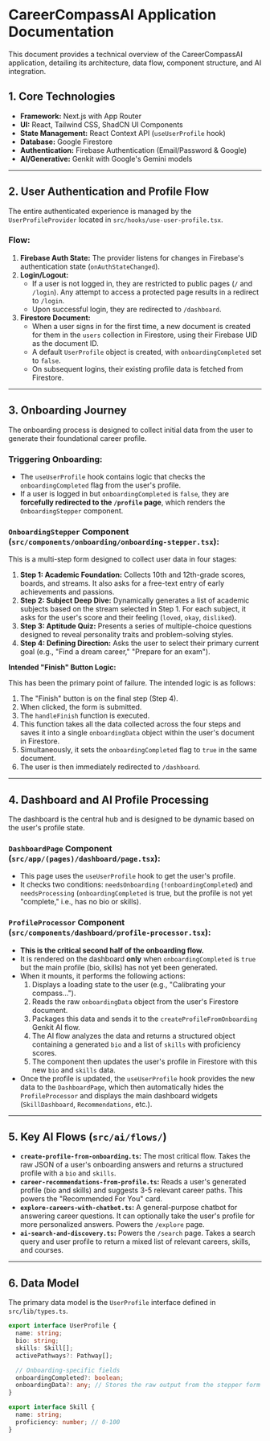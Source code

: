 
# CareerCompassAI Application Documentation

This document provides a technical overview of the CareerCompassAI application, detailing its architecture, data flow, component structure, and AI integration.

## 1. Core Technologies

- **Framework:** Next.js with App Router
- **UI:** React, Tailwind CSS, ShadCN UI Components
- **State Management:** React Context API (`useUserProfile` hook)
- **Database:** Google Firestore
- **Authentication:** Firebase Authentication (Email/Password & Google)
- **AI/Generative:** Genkit with Google's Gemini models

---

## 2. User Authentication and Profile Flow

The entire authenticated experience is managed by the `UserProfileProvider` located in `src/hooks/use-user-profile.tsx`.

### Flow:

1.  **Firebase Auth State:** The provider listens for changes in Firebase's authentication state (`onAuthStateChanged`).
2.  **Login/Logout:**
    - If a user is not logged in, they are restricted to public pages (`/` and `/login`). Any attempt to access a protected page results in a redirect to `/login`.
    - Upon successful login, they are redirected to `/dashboard`.
3.  **Firestore Document:**
    - When a user signs in for the first time, a new document is created for them in the `users` collection in Firestore, using their Firebase UID as the document ID.
    - A default `UserProfile` object is created, with `onboardingCompleted` set to `false`.
    - On subsequent logins, their existing profile data is fetched from Firestore.

---

## 3. Onboarding Journey

The onboarding process is designed to collect initial data from the user to generate their foundational career profile.

### Triggering Onboarding:

- The `useUserProfile` hook contains logic that checks the `onboardingCompleted` flag from the user's profile.
- If a user is logged in but `onboardingCompleted` is `false`, they are **forcefully redirected to the `/profile` page**, which renders the `OnboardingStepper` component.

### `OnboardingStepper` Component (`src/components/onboarding/onboarding-stepper.tsx`):

This is a multi-step form designed to collect user data in four stages:

1.  **Step 1: Academic Foundation:** Collects 10th and 12th-grade scores, boards, and streams. It also asks for a free-text entry of early achievements and passions.
2.  **Step 2: Subject Deep Dive:** Dynamically generates a list of academic subjects based on the stream selected in Step 1. For each subject, it asks for the user's score and their feeling (`loved`, `okay`, `disliked`).
3.  **Step 3: Aptitude Quiz:** Presents a series of multiple-choice questions designed to reveal personality traits and problem-solving styles.
4.  **Step 4: Defining Direction:** Asks the user to select their primary current goal (e.g., "Find a dream career," "Prepare for an exam").

**Intended "Finish" Button Logic:**

This has been the primary point of failure. The intended logic is as follows:

1.  The "Finish" button is on the final step (Step 4).
2.  When clicked, the form is submitted.
3.  The `handleFinish` function is executed.
4.  This function takes all the data collected across the four steps and saves it into a single `onboardingData` object within the user's document in Firestore.
5.  Simultaneously, it sets the `onboardingCompleted` flag to `true` in the same document.
6.  The user is then immediately redirected to `/dashboard`.

---

## 4. Dashboard and AI Profile Processing

The dashboard is the central hub and is designed to be dynamic based on the user's profile state.

### `DashboardPage` Component (`src/app/(pages)/dashboard/page.tsx`):

- This page uses the `useUserProfile` hook to get the user's profile.
- It checks two conditions: `needsOnboarding` (`!onboardingCompleted`) and `needsProcessing` (`onboardingCompleted` is true, but the profile is not yet "complete," i.e., has no bio or skills).

### `ProfileProcessor` Component (`src/components/dashboard/profile-processor.tsx`):

- **This is the critical second half of the onboarding flow.**
- It is rendered on the dashboard **only** when `onboardingCompleted` is `true` but the main profile (bio, skills) has not yet been generated.
- When it mounts, it performs the following actions:
    1.  Displays a loading state to the user (e.g., "Calibrating your compass...").
    2.  Reads the raw `onboardingData` object from the user's Firestore document.
    3.  Packages this data and sends it to the `createProfileFromOnboarding` Genkit AI flow.
    4.  The AI flow analyzes the data and returns a structured object containing a generated `bio` and a list of `skills` with proficiency scores.
    5.  The component then updates the user's profile in Firestore with this new `bio` and `skills` data.
- Once the profile is updated, the `useUserProfile` hook provides the new data to the `DashboardPage`, which then automatically hides the `ProfileProcessor` and displays the main dashboard widgets (`SkillDashboard`, `Recommendations`, etc.).

---

## 5. Key AI Flows (`src/ai/flows/`)

- **`create-profile-from-onboarding.ts`:** The most critical flow. Takes the raw JSON of a user's onboarding answers and returns a structured profile with a `bio` and `skills`.
- **`career-recommendations-from-profile.ts`:** Reads a user's generated profile (bio and skills) and suggests 3-5 relevant career paths. This powers the "Recommended For You" card.
- **`explore-careers-with-chatbot.ts`:** A general-purpose chatbot for answering career questions. It can optionally take the user's profile for more personalized answers. Powers the `/explore` page.
- **`ai-search-and-discovery.ts`:** Powers the `/search` page. Takes a search query and user profile to return a mixed list of relevant careers, skills, and courses.

---

## 6. Data Model

The primary data model is the `UserProfile` interface defined in `src/lib/types.ts`.

```typescript
export interface UserProfile {
  name: string;
  bio: string;
  skills: Skill[];
  activePathways?: Pathway[];

  // Onboarding-specific fields
  onboardingCompleted?: boolean;
  onboardingData?: any; // Stores the raw output from the stepper form
}

export interface Skill {
  name: string;
  proficiency: number; // 0-100
}
```
